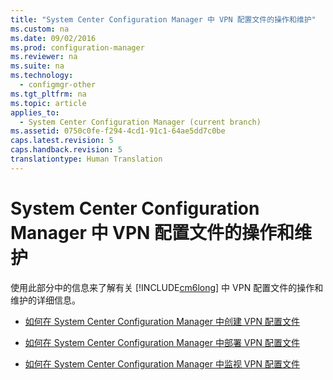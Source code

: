 ```yaml
---
title: "System Center Configuration Manager 中 VPN 配置文件的操作和维护"
ms.custom: na
ms.date: 09/02/2016
ms.prod: configuration-manager
ms.reviewer: na
ms.suite: na
ms.technology: 
  - configmgr-other
ms.tgt_pltfrm: na
ms.topic: article
applies_to: 
  - System Center Configuration Manager (current branch)
ms.assetid: 0750c0fe-f294-4cd1-91c1-64ae5dd7c0be
caps.latest.revision: 5
caps.handback.revision: 5
translationtype: Human Translation
---
```

# System Center Configuration Manager 中 VPN 配置文件的操作和维护
使用此部分中的信息来了解有关 [!INCLUDE[cm6long](../LocTest/includes/cm6long_md.md)] 中 VPN 配置文件的操作和维护的详细信息。  
  
-   [如何在 System Center Configuration Manager 中创建 VPN 配置文件](../LocTest/How-to-Create-VPN-profiles-in-System-Center-Configuration-Manager.md)  
  
-   [如何在 System Center Configuration Manager 中部署 VPN 配置文件](../LocTest/How-to-deploy-VPN-profiles-in-System-Center-Configuration-Manager.md)  
  
-   [如何在 System Center Configuration Manager 中监视 VPN 配置文件](../LocTest/How-to-monitor-VPN-profiles-in-System-Center-Configuration-Manager.md)